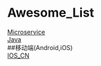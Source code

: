 # Awesome_List
[Microservice](https://github.com/mfornos/awesome-microservices)<br/>
[Java](https://github.com/akullpp/awesome-java)<br/>
##移动端(Android,iOS)<br/>
[IOS_CN](https://github.com/jobbole/awesome-ios-cn)<br/>
